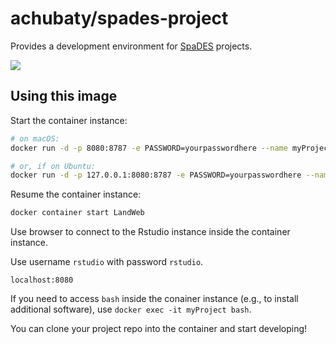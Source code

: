 # achubaty/spades-project

Provides a development environment for [SpaDES](https://github.com/PredictiveEcology/SpaDES) projects.

[![](https://images.microbadger.com/badges/image/achubaty/r-spades-devel.svg)](https://microbadger.com/images/achubaty/spades-project)

## Using this image

Start the container instance:

```bash
# on macOS:
docker run -d -p 8080:8787 -e PASSWORD=yourpasswordhere --name myProject achubaty/spades-project

# or, if on Ubuntu:
docker run -d -p 127.0.0.1:8080:8787 -e PASSWORD=yourpasswordhere --name myProject achubaty/spades-project
```

Resume the container instance:

```bash
docker container start LandWeb
```

Use browser to connect to the Rstudio instance inside the container instance.

Use username `rstudio` with password `rstudio`.

```
localhost:8080
````

If you need to access `bash` inside the conainer instance (e.g., to install additional software), use `docker exec -it myProject bash`.

You can clone your project repo into the container and start developing!

